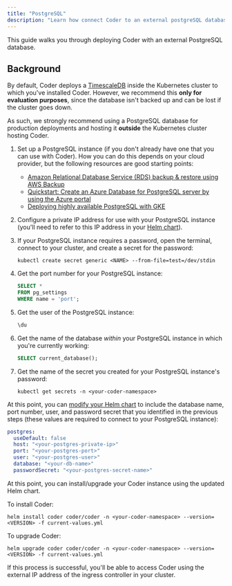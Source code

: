 ```yaml
---
title: "PostgreSQL"
description: "Learn how connect Coder to an external postgreSQL database."
---
```


This guide walks you through deploying Coder with an external PostgreSQL
database.

## Background

By default, Coder deploys a [TimescaleDB](https://www.timescale.com) inside the
Kubernetes cluster to which you've installed Coder. However, we recommend this
**only for evaluation purposes**, since the database isn't backed up and can be
lost if the cluster goes down.

As such, we strongly recommend using a PostgreSQL database for production
deployments and hosting it **outside** the Kubernetes cluster hosting Coder.

1. Set up a PostgreSQL instance (if you don't already have one that you can use
   with Coder). How you can do this depends on your cloud provider, but the
   following resources are good starting points:

   - [Amazon Relational Database Service (RDS) backup & restore using AWS
     Backup](https://aws.amazon.com/getting-started/hands-on/amazon-rds-backup-restore-using-aws-backup)
   - [Quickstart: Create an Azure Database for PostgreSQL server by using the
     Azure
     portal](https://docs.microsoft.com/en-us/azure/postgresql/quickstart-create-server-database-portal)
   - [Deploying highly available PostgreSQL with
     GKE](https://cloud.google.com/architecture/deploying-highly-available-postgresql-with-gke)

1. Configure a private IP address for use with your PostgreSQL instance (you'll
   need to refer to this IP address in your [Helm
   chart](../admin/helm-charts.md)).

1. If your PostgreSQL instance requires a password, open the terminal, connect
   to your cluster, and create a secret for the password:

   ```console
   kubectl create secret generic <NAME> --from-file=test=/dev/stdin
   ```

1. Get the port number for your PostgreSQL instance:

   ```sql
   SELECT *
   FROM pg_settings
   WHERE name = 'port';
   ```

1. Get the user of the PostgreSQL instance:

   ```sql
   \du
   ```

1. Get the name of the database *within* your PostgreSQL instance in which
   you're currently working:

   ```sql
   SELECT current_database();
   ```

1. Get the name of the secret you created for your PostgreSQL instance's
   password:

   ```console
   kubectl get secrets -n <your-coder-namespace>
   ```

At this point, you can [modify your Helm chart](../admin/helm-charts.md) to
include the database name, port number, user, and password secret that you
identified in the previous steps (these values are required to connect to your
PostgreSQL instance):

```yaml
postgres:
  useDefault: false
  host: "<your-postgres-private-ip>"
  port: "<your-postgres-port>"
  user: "<your-postgres-user>"
  database: "<your-db-name>"
  passwordSecret: "<your-postgres-secret-name>"
```

At this point, you can install/upgrade your Coder instance using the updated
Helm chart.

To install Coder:

```console
helm install coder coder/coder -n <your-coder-namespace> --version=<VERSION> -f current-values.yml
```

To upgrade Coder:

```console
helm upgrade coder coder/coder -n <your-coder-namespace> --version=<VERSION> -f current-values.yml
```

If this process is successful, you'll be able to access Coder using the external
IP address of the ingress controller in your cluster.
